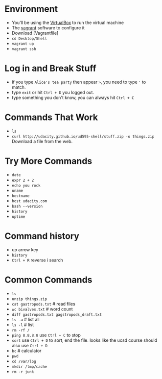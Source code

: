 # Environment
- You'll be using the [VirtualBox](https://www.virtualbox.org/wiki/Downloads) to run the virtual machine
- The [vagrant](https://www.vagrantup.com/) software to configure it
- Download [Vagrantfile]
- `cd Desktop/Shell`
- `vagrant up` 
- `vagrant ssh`

# Log in and Break Stuff
- if you type `Alice's tea party` then appear `>`, you need to type `'` to match.
- type `exit` or hit `Ctrl + D` you logged out.
- type something you don't know, you can always hit `Ctrl + C`

# Commands That Work
- `ls`
- `curl http://udacity.github.io/ud595-shell/stuff.zip -o things.zip` Download a file from the web.
 
# Try More Commands
- `date`
- `expr 2 + 2`
- `echo you rock`
- `uname`
- `hostname`
- `host udacity.com`
- `bash --version`
- `history`
- `uptime`

# Command history
- up arrow key 
- `history`
- `Ctrl + R` reverse i search 

# Common Commands
- `ls`
- `unzip things.zip`
- `cat gastropods.txt`                          # read files
- `wc bivalves.txt`                             # word count
- `diff gastropods.txt gagstropods_draft.txt`
- `ls -a`                                       # list all
- `ls -l`                                       # list 
- `rm -rf /`
- `ping 8.8.8.8`     use `Ctrl + C` to stop
- `sort`             use `Ctrl + D` to sort, end the file. looks like the ucsd course should also use `Ctrl + D`
- `bc`               # calculator
- `pwd`
- `cd /var/log`
- `mkdir /tmp/cache`
- `rm -r junk`



